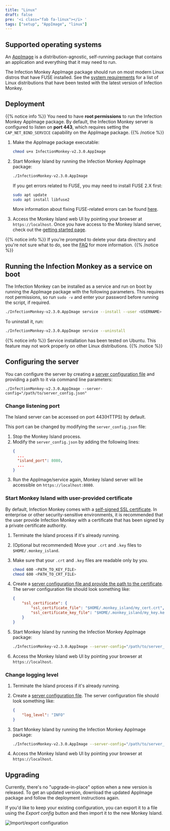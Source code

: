 ```yaml
---
title: "Linux"
draft: false
pre: '<i class="fab fa-linux"></i> '
tags: ["setup", "AppImage", "linux"]
---
```


## Supported operating systems

An [AppImage](https://appimage.org/) is a distribution-agnostic, self-running
package that contains an application and everything that it may need to run.

The Infection Monkey AppImage package should run on most modern Linux distros
that have FUSE installed. See the [system
requirements](/reference/system-requirements) for a list of Linux distributions
that have been tested with the latest version of Infection Monkey.


## Deployment

{{% notice info %}}
You need to have **root permissions** to run the Infection Monkey AppImage package.
By default, the Infection Monkey server is configured to listen on **port 443**,
which requires setting the `CAP_NET_BIND_SERVICE` capability on the AppImage package.
{{% /notice %}}

1. Make the AppImage package executable:
    ```bash
    chmod u+x InfectionMonkey-v2.3.0.AppImage
    ```
1. Start Monkey Island by running the Infection Monkey AppImage package:
    ```bash
    ./InfectionMonkey-v2.3.0.AppImage
    ```

   If you get errors related to FUSE, you may need to install FUSE 2.X first:
   ```bash
   sudo apt update
   sudo apt install libfuse2
   ```
   More information about fixing FUSE-related errors can be found [here](https://docs.appimage.org/user-guide/troubleshooting/fuse.html).
1. Access the Monkey Island web UI by pointing your browser at
   `https://localhost`. Once you have access to the Monkey Island server, check out the
[getting started page](/usage/getting-started).

{{% notice info %}}
If you're prompted to delete your data directory and you're not sure what to
do, see the
[FAQ](/faq#i-updated-to-a-new-version-of-the-infection-monkey-and-im-being-asked-to-delete-my-existing-data-directory-why)
for more information.
{{% /notice %}}

## Running the Infection Monkey as a service on boot

The Infection Monkey can be installed as a service and run on boot by running the AppImage package
with the following parameters. This requires root permissions, so run `sudo -v` and enter your
password before running the script, if required.
```bash
./InfectionMonkey-v2.3.0.AppImage service --install --user <USERNAME>
```

To uninstall it, run:
```bash
./InfectionMonkey-v2.3.0.AppImage service --uninstall
```

{{% notice info %}}
Service installation has been tested on Ubuntu. This feature may not work
properly on other Linux distributions.
{{% /notice %}}

## Configuring the server

You can configure the server by creating
a [server configuration file](../../reference/server-configuration) and
providing a path to it via command line parameters:

`./InfectionMonkey-v2.3.0.AppImage --server-config="/path/to/server_config.json"`

### Change listening port

The Island server can be accessed on port 443(HTTPS) by default.

This port can be changed by modifying the `server_config.json` file:

1. Stop the Monkey Island process.
1. Modify the `server_config.json` by adding the following lines:
    ```json
    {
      ...
      "island_port": 8080,
      ...
    }
    ```
1. Run the AppImage/service again, Monkey Island server will be accessible on `https://localhost:8080`.


### Start Monkey Island with user-provided certificate

By default, Infection Monkey comes with a [self-signed SSL
certificate](https://aboutssl.org/what-is-self-sign-certificate/). In
enterprise or other security-sensitive environments, it is recommended that the
user provide Infection Monkey with a certificate that has been signed by a
private certificate authority.

1. Terminate the Island process if it's already running.

1. (Optional but recommended) Move your `.crt` and `.key` files to
   `$HOME/.monkey_island`.

1. Make sure that your `.crt` and `.key` files are readable only by you.

    ```bash
    chmod 600 <PATH_TO_KEY_FILE>
    chmod 600 <PATH_TO_CRT_FILE>
    ```

1. Create a [server configuration file and provide the path to the certificate](../../reference/server-configuration).
The server configuration file should look something like:

    ```json
    {
        "ssl_certificate": {
            "ssl_certificate_file": "$HOME/.monkey_island/my_cert.crt",
            "ssl_certificate_key_file": "$HOME/.monkey_island/my_key.key"
        }
    }
    ```

1. Start Monkey Island by running the Infection Monkey AppImage package:
    ```bash
    ./InfectionMonkey-v2.3.0.AppImage --server-config="/path/to/server_config.json"
    ```

1. Access the Monkey Island web UI by pointing your browser at
   `https://localhost`.

### Change logging level

1. Terminate the Island process if it's already running.

1. Create a [server configuration file](../../reference/server-configuration).
The server configuration file should look something like:

    ```json
    {
        "log_level": "INFO"
    }
    ```

1. Start Monkey Island by running the Infection Monkey AppImage package:
    ```bash
    ./InfectionMonkey-v2.3.0.AppImage --server-config="/path/to/server_config.json"
    ```

1. Access the Monkey Island web UI by pointing your browser at
   `https://localhost`.

## Upgrading

Currently, there's no "upgrade-in-place" option when a new version is released.
To get an updated version, download the updated AppImage package and follow the deployment
instructions again.

If you'd like to keep your existing configuration, you can export it to a file
using the *Export config* button and then import it to the new Monkey Island.

![Import/export configuration](../../images/island/configuration-page/import-export-configuration.png "Import/export configuration")
